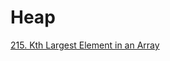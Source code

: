 # Heap

[215. Kth Largest Element in an Array](https://leetcode.com/problems/kth-largest-element-in-an-array/)

